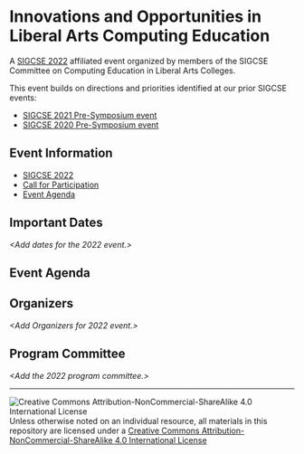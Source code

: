 # Innovations and Opportunities in<br>Liberal Arts Computing Education

A [SIGCSE 2022](https://sigcse2022.sigcse.org) affiliated event organized by members of the SIGCSE Committee on Computing Education in Liberal Arts Colleges.

This event builds on directions and priorities identified at our prior SIGCSE events:
- [SIGCSE 2021 Pre-Symposium event](https://computing-in-the-liberal-arts.github.io/SIGCSE2021-PreSymposium-Event/)
- [SIGCSE 2020 Pre-Symposium event](https://computing-in-the-liberal-arts.github.io/SIGCSE2020-PreSymposium-Event/)

_<Short Description from proposal goes here.>_

## Event Information

- [SIGCSE 2022](https://sigcse2022.sigcse.org)
- [Call for Participation](CallForParticipation.md)
- [Event Agenda](#event-agenda)

_<Add additional info here as it is available.>_

<!--
Links from the 2021 event.
- [Event Proposal](SIGCSE-2021-CSLA.pdf)
- [Resulting Materials](materials.md)
-->

## Important Dates

_<Add dates for the 2022 event.>_

<!--  
- Monday January 11, 2021 - Submissions Due
- Monday January 25, 2021 - Notifications of acceptances and lead panelist invitations.
- Event Dates:
  - Day One: Monday March 8, 2021, 1:00pm EST - 4:30pm EST
  - Day Two: Tuesday March 9, 2021, 1:00pm EST - 4:30pm EST
-->

## Event Agenda

_<To be determined.>_

## Organizers

_<Add Organizers for 2022 event.>_

<!--
These are from 2021.
- Amanda Holland-Minkley, Washington & Jefferson College
- Janet Davis, Whitman College
- Mario Nakazawa, Berea College
- Andrea Tartaro, Furman University
- Jim Teresco, Siena College
-->

## Program Committee

_<Add the 2022 program committee.>_

<!--
These are from 2021 event
- Curricular Models:
  - Douglas Baldwin, SUNY Geneseo
  - Jakob Barnard, University of Jamestown
  - Grant Braught, Dickinson College
  - Jim Teresco, Siena College
  - Henry Walker, Grinnell College

- CS+X Courses:
  - Luke Gusukuma, Virginia Tech
  - Bruce Maxwell, Colby College
  - Mario Nakazawa, Berea College

- Mentoring, Recruiting and Hiring:
  - Janet Davis, Whitman College
  - Andrea Tartaro, Furman University
-->
___
![Creative Commons Attribution-NonCommercial-ShareAlike 4.0 International License](https://i.creativecommons.org/l/by-nc-sa/4.0/88x31.png "Creative Commons Attribution-NonCommercial-ShareAlike 4.0 International License") Unless otherwise noted on an individual resource, all materials in this repository are licensed under a [Creative Commons Attribution-NonCommercial-ShareAlike 4.0 International License](http://creativecommons.org/licenses/by-nc-sa/4.0/)
